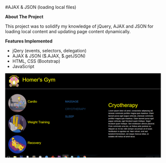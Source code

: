 #AJAX & JSON (loading local files)

**About The Project**

This project was to solidify my knowledge of jQuery, AJAX and JSON for loading local content and updating page content dynamically.

**Features Implemented**

* jQery (events, selectors, delegation)
* AJAX & JSON ($.AJAX, $.getJSON)
* HTML, CSS (Bootstrap)
* JavaScript

![alt text](img/homer_fitness.PNG "page screenshot")

